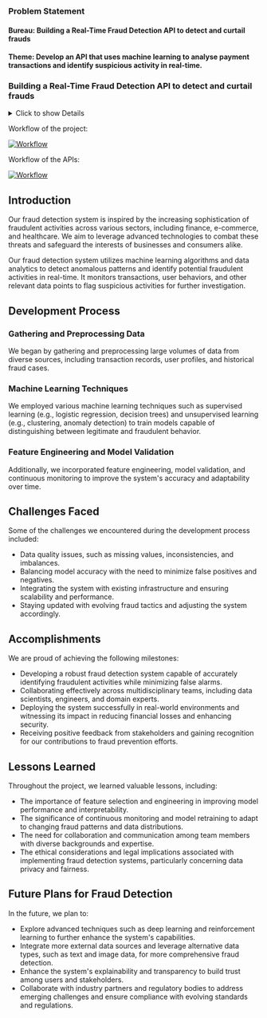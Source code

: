 ### Problem Statement
#### Bureau: Building a Real-Time Fraud Detection API to detect and curtail frauds


#### Theme: Develop an API that uses machine learning to analyse payment transactions and identify suspicious activity in real-time.

### Building a Real-Time Fraud Detection API to detect and curtail frauds

<details>
  <summary>Click to show Details</summary>



In the fast-paced realm of digital payments, ensuring the safety and reliability of transactions is of utmost importance. As the Unified Payments Interface (UPI) gains widespread acceptance in India and beyond, an urgent call arises for a robust system capable of promptly identifying and flagging potentially suspicious transactions.

While UPI was originally available in mainly one form factor, cards and other form factors have been added to the same. Fintech innovation leads to fraud innovation as well since access to technology is fairly democratised.

The other trend we’ve been noticing is that Fraud is no longer a single player game - that is to say, one off projects by one fraudster are rare. The industrialisation of fraud via syndicates and fraud rings across India and the world has made it harder to prevent abuse - but our mission at Bureau is to empower fintech and financial sector companies with the tools and know-how in order to make transacting online safer for all customers.

A common way in which customers lose money is via social engineering fraud which can happen when a fraudster calls or contacts a customer and gains their trust by pretending to be a person in a position of power or authority to get them to reveal account information or one time passwords, leading to an account takeover. Typically, when such a fraud occurs - the usage patterns change and our role as an infrastructure company is to be able to detect anomalies that are indicative or risky or fraudulent behaviour.

As part of this hackathon, we want to see if you can get into the minds of fraudsters and think about the different ways in which they would try to take advantage of account information obtained from a user. What would the cat and mouse game of figuring out patterns and anomalies look like when API-fied?

For example, if the victim is someone who never fills fuel but a transaction at a petrol bunk to the tune of 40,000 rupees is seen ( which would indicate filling several trucks worth of Diesel ) - then it is certainly likely that there is some anomalous behaviour underway that needs to be investigated by adding additional and strategic friction before letting the payment go through.

To solve this challenge, develop an API that does real-time monitoring and analyses transactional attributes such as amount, frequency, location, device usage, and transaction timing, as well as user-specific parameters like spending behaviours, transaction history, geographic location, device details, and account activity, by harnessing machine learning algorithms such as i-Forest, ECOD , auto encoders, local outlier factor (LOF), and others.

The solution should be able to flag these scenarios:

##### R1-> If the user tries to make transactions with a total cumulative amount >= to 70% of the card balance and the balance >= Rs 3,00,000 within 12 hours. (RULE-001)
##### R2-> Users transact from more than 5 locations (the minimum difference is 200KM between two locations) and transact with that card for more than 1,00,000 Rs within a 12-hour window. (RULE-002)
##### R3-> If the transactions from a card don’t follow the coherent pattern of the last 12-hour/1-day/7-day window. (RULE-003)
##### R4-> If the transaction doesn’t follow a coherent pattern with the merchant category code of the last 3-day/7-day/30-day for the card (RULE-004)
The input is a json payload containing relevant fields for the above scenarios:

```
{
"mti": "0100",
"processingCode": "000000",
"transactionAmount": "0000000000.00",
"dateTimeTransaction": "2412192200",
"cardholderBillingConversionRate": "61000000",
"stan": "13244",
"timeLocalTransaction": "192200",
"dateLocalTransaction": "2412",
"expiryDate": "2306",
"conversionDate": "0911",
"merchantCategoryCode": "5969",
"posEntryMode": "810",
"acquiringInstitutionCode": "013992",
"forwardingInstitutionCode": "001695",
"rrn": "1122033441",
"cardAcceptorTerminalId": "8999840",
"cardAcceptorId": "89050840 ",
"cardAcceptorNameLocation": "NETFLIXUS",
"cardBalance": "0000000000.00",
"additionalData48": "T",
"transactionCurrencyCode": "840",
"cardholderBillingCurrencyCode": "840",
"posDataCode": "102510800600084063368",
"originalDataElement": "01001324424121922000000001399200000001695", "channel": "ECOM",
"encryptedPan": "Kg1WR6lwTruEPIDK0GS4w82/wrFeXTU5SjD9TfyUXmc=", "network": "MASTER",
"dcc": false,
"kitNo": "1020001031",
"factorOfAuthorization": 0,
"authenticationScore": 0,
"contactless": false,
"international": true,
"preValidated": false,

"enhancedLimitWhiteListing": false, "transactionOrigin": "ECOM", "transactionType": "ECOM", "isExternalAuth": false, "encryptedHexCardNo":

"2a0d5647a9704ebb843c80cad064b8c3cdbfc2b15e5d35394a30fd4dfc945e67", "isTokenized": false,
"entityId": "EKCZSH8MA5",
"moneySendTxn": false,

"mcRefundTxn": false, "mpqrtxn": false, "authorisationStatus": true, "latitude": "28.644800", "longitude":"77.216721"

}

The output response must be in json and should follow this structure: {

"status": "ALERT/OK",
"ruleViolated": ["RULE-001", "RULE-003"], "timestamp": "unix timestamp in string"

}

```
Submission Format:

Fully functional API hosted on any freeware server . If required we can provide AWS Infrastructure. API documentation if the specifications are different than above.
Source Code files
Summary of the solution that includes Architecture and Flow Diagram

</details>


Workflow of the project:

  [![Workflow](https://github.com/poorvika7khanna/fraud-detection-backend/blob/main/Workflow_fraud_detection.png)]()


Workflow of the APIs:

  [![Workflow](https://github.com/poorvika7khanna/fraud-detection-backend/blob/main/Screenshot%20(25).png)]()


## Introduction
Our fraud detection system is inspired by the increasing sophistication of fraudulent activities across various sectors, including finance, e-commerce, and healthcare. We aim to leverage advanced technologies to combat these threats and safeguard the interests of businesses and consumers alike.

Our fraud detection system utilizes machine learning algorithms and data analytics to detect anomalous patterns and identify potential fraudulent activities in real-time. It monitors transactions, user behaviors, and other relevant data points to flag suspicious activities for further investigation.

## Development Process

### Gathering and Preprocessing Data
We began by gathering and preprocessing large volumes of data from diverse sources, including transaction records, user profiles, and historical fraud cases. 

### Machine Learning Techniques
We employed various machine learning techniques such as supervised learning (e.g., logistic regression, decision trees) and unsupervised learning (e.g., clustering, anomaly detection) to train models capable of distinguishing between legitimate and fraudulent behavior.

### Feature Engineering and Model Validation
Additionally, we incorporated feature engineering, model validation, and continuous monitoring to improve the system's accuracy and adaptability over time.

## Challenges Faced
Some of the challenges we encountered during the development process included:
- Data quality issues, such as missing values, inconsistencies, and imbalances.
- Balancing model accuracy with the need to minimize false positives and negatives.
- Integrating the system with existing infrastructure and ensuring scalability and performance.
- Staying updated with evolving fraud tactics and adjusting the system accordingly.

## Accomplishments
We are proud of achieving the following milestones:
- Developing a robust fraud detection system capable of accurately identifying fraudulent activities while minimizing false alarms.
- Collaborating effectively across multidisciplinary teams, including data scientists, engineers, and domain experts.
- Deploying the system successfully in real-world environments and witnessing its impact in reducing financial losses and enhancing security.
- Receiving positive feedback from stakeholders and gaining recognition for our contributions to fraud prevention efforts.

## Lessons Learned
Throughout the project, we learned valuable lessons, including:
- The importance of feature selection and engineering in improving model performance and interpretability.
- The significance of continuous monitoring and model retraining to adapt to changing fraud patterns and data distributions.
- The need for collaboration and communication among team members with diverse backgrounds and expertise.
- The ethical considerations and legal implications associated with implementing fraud detection systems, particularly concerning data privacy and fairness.

## Future Plans for Fraud Detection
In the future, we plan to:
- Explore advanced techniques such as deep learning and reinforcement learning to further enhance the system's capabilities.
- Integrate more external data sources and leverage alternative data types, such as text and image data, for more comprehensive fraud detection.
- Enhance the system's explainability and transparency to build trust among users and stakeholders.
- Collaborate with industry partners and regulatory bodies to address emerging challenges and ensure compliance with evolving standards and regulations.
